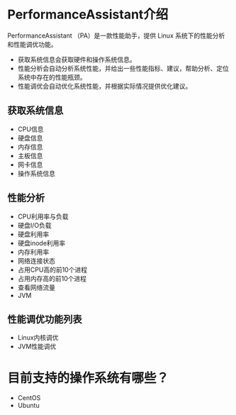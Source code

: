 # PerformanceAssistant介绍
PerformanceAssistant （PA）是一款性能助手，提供 Linux 系统下的性能分析和性能调优功能。 

- 获取系统信息会获取硬件和操作系统信息。
- 性能分析会自动分析系统性能，并给出一些性能指标、建议，帮助分析、定位系统中存在的性能瓶颈。
- 性能调优会自动优化系统性能，并根据实际情况提供优化建议。

## 获取系统信息

- CPU信息
- 硬盘信息
- 内存信息
- 主板信息
- 网卡信息
- 操作系统信息

## 性能分析

- CPU利用率与负载 
- 硬盘I/O负载 
- 硬盘利用率 
- 硬盘inode利用率 
- 内存利用率 
- 网络连接状态 
- 占用CPU高的前10个进程 
- 占用内存高的前10个进程 
- 查看网络流量
- JVM

## 性能调优功能列表

- Linux内核调优
- JVM性能调优

# 目前支持的操作系统有哪些？

- CentOS 
- Ubuntu